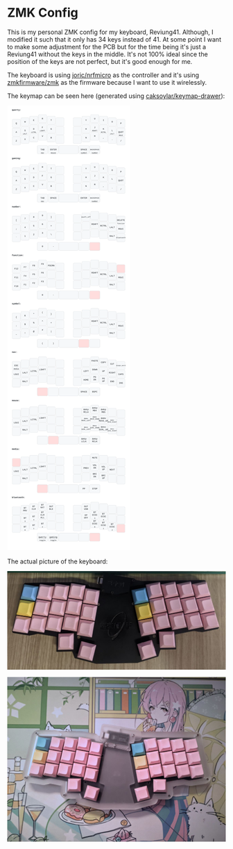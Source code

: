# ZMK Config

This is my personal ZMK config for my keyboard, Reviung41. Although, I modified it such that it only has
34 keys instead of 41. At some point I want to make some adjustment for the PCB but for the time being
it's just a Reviung41 without the keys in the middle.
It's not 100% ideal since the position of the keys are not perfect, but it's good enough for me.

The keyboard is using [joric/nrfmicro](https://github.com/joric/nrfmicro) as the controller and it's using [zmkfirmware/zmk](https://github.com/zmkfirmware/zmk) as the firmware because I want to use it wirelessly.

The keymap can be seen here (generated using [caksoylar/keymap-drawer](https://github.com/caksoylar/keymap-drawer/tree/main)):

![Keymap](./keymap-drawer/reviung41.svg)

The actual picture of the keyboard:

![Keyboard](./keymap-drawer/reviung-photo.jpg)

![Keyboard Alt](./keymap-drawer/reviung-new.jpg)
